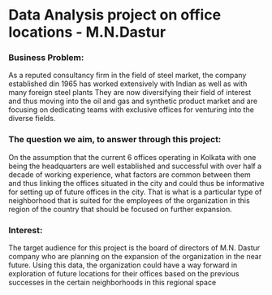 # Data Analysis project on office locations - M.N.Dastur
### Business Problem:
As a reputed consultancy firm in the field of steel market, the company established din 1965 has worked extensively with Indian as well as with many foreign steel plants They are now diversifying their field of interest and thus moving into the oil and gas and synthetic product market and are focusing on dedicating teams with exclusive offices for venturing into the diverse fields.

### The question we aim, to answer through this project:
On the assumption that the current 6 offices operating in Kolkata with one being the headquarters are well established and successful with over half a decade of working experience, what factors are common between them and thus linking the offices situated in the city and could thus be informative for setting up of future offices in the city. That is what is a particular type of neighborhood that is suited for the employees of the organization in this region of the country that should be focused on further expansion.


### Interest:
The target audience for this project is the board of directors of M.N. Dastur company who are planning on the expansion of the organization in the near future. Using this data, the organization could have a way forward in exploration of future locations for their offices based on the previous successes in the certain neighborhoods in this regional space
